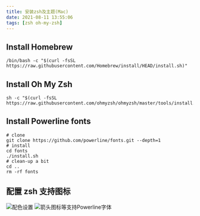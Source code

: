 ```yaml
---
title: 安装zsh及主题(Mac)
date: 2021-08-11 13:55:06
tags: [zsh oh-my-zsh]
---
```


## Install Homebrew

```shell
/bin/bash -c "$(curl -fsSL https://raw.githubusercontent.com/Homebrew/install/HEAD/install.sh)"
```



## Install Oh My Zsh

```shell
sh -c "$(curl -fsSL https://raw.githubusercontent.com/ohmyzsh/ohmyzsh/master/tools/install.sh)"
```



## Install Powerline fonts

```shell
# clone
git clone https://github.com/powerline/fonts.git --depth=1
# install
cd fonts
./install.sh
# clean-up a bit
cd ..
rm -rf fonts
```

## 配置 zsh 支持图标

![配色设置](https://img-blog.csdnimg.cn/img_convert/353b1531f225d06e3719ba6d10a14a3e.png)
![箭头图标等支持Powerline字体](https://img-blog.csdnimg.cn/img_convert/141e68d3b4b5bb5b5865317bab23c9fc.png)

